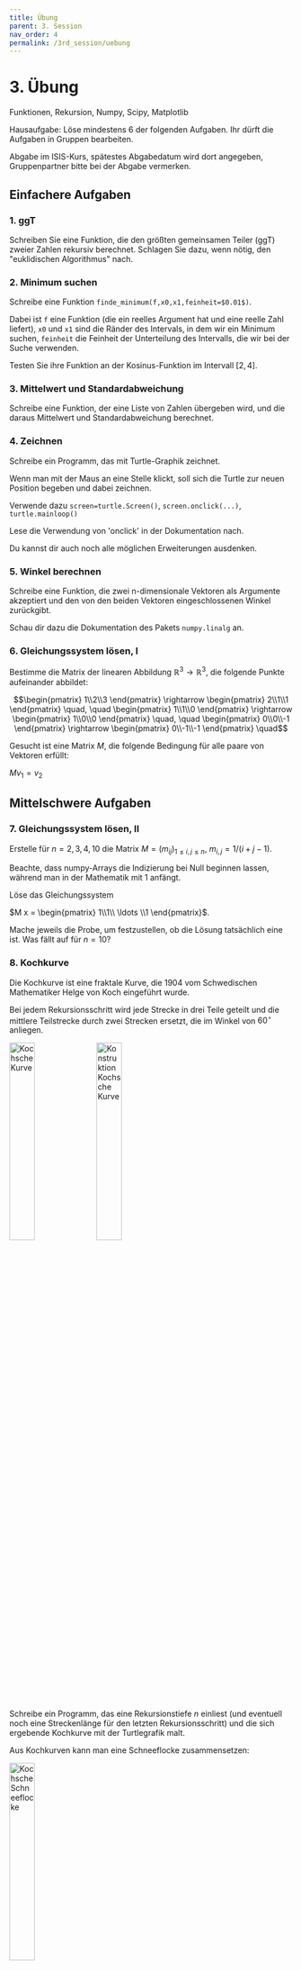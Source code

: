 ```yaml
---
title: Übung
parent: 3. Session
nav_order: 4
permalink: /3rd_session/uebung
---
```



# 3. Übung

Funktionen, Rekursion, Numpy, Scipy, Matplotlib

Hausaufgabe: Löse mindestens 6 der folgenden Aufgaben. Ihr dürft die Aufgaben in Gruppen bearbeiten.

Abgabe im ISIS-Kurs, spätestes Abgabedatum wird dort angegeben, Gruppenpartner bitte bei der Abgabe vermerken.

## Einfachere Aufgaben

### 1. ggT

Schreiben Sie eine Funktion, die den größten gemeinsamen Teiler (ggT) zweier Zahlen rekursiv berechnet. Schlagen Sie dazu, wenn nötig, den "euklidischen Algorithmus" nach.

### 2. Minimum suchen

Schreibe eine Funktion `finde_minimum(f,x0,x1,feinheit=$0.01$)`.

Dabei ist `f` eine Funktion (die ein reelles Argument hat und eine reelle Zahl liefert), `x0` und `x1` sind die Ränder des Intervals, in dem wir ein Minimum suchen, `feinheit` die Feinheit der Unterteilung des Intervalls, die wir bei der Suche verwenden.

Testen Sie ihre Funktion an der Kosinus-Funktion im Intervall $[2,4]$.

### 3. Mittelwert und Standardabweichung

Schreibe eine Funktion, der eine Liste von Zahlen übergeben wird, und die daraus Mittelwert und Standardabweichung berechnet.


### 4. Zeichnen

Schreibe ein Programm, das mit Turtle-Graphik zeichnet.

Wenn man mit der Maus an eine Stelle klickt, soll sich die Turtle zur neuen Position begeben und dabei zeichnen.

Verwende dazu `screen=turtle.Screen()`, `screen.onclick(...)`,  `turtle.mainloop()`

Lese die Verwendung von 'onclick' in der Dokumentation nach.

Du kannst dir auch noch alle möglichen Erweiterungen ausdenken.

### 5. Winkel berechnen

Schreibe eine Funktion, die zwei n-dimensionale Vektoren als Argumente akzeptiert und den von den beiden Vektoren eingeschlossenen Winkel zurückgibt.

Schau dir dazu die Dokumentation des Pakets `numpy.linalg` an.

### 6. Gleichungssystem  lösen, I

Bestimme die Matrix der linearen Abbildung $\mathbb{R}^3\to \mathbb{R}^3$, die folgende Punkte aufeinander abbildet:

$$\begin{pmatrix} 1\\2\\3 \end{pmatrix} \rightarrow \begin{pmatrix} 2\\1\\1 \end{pmatrix} \quad, \quad
\begin{pmatrix} 1\\1\\0 \end{pmatrix} \rightarrow \begin{pmatrix} 1\\0\\0 \end{pmatrix} \quad, \quad
\begin{pmatrix} 0\\0\\-1 \end{pmatrix} \rightarrow \begin{pmatrix} 0\\-1\\-1 \end{pmatrix} \quad$$

Gesucht ist eine Matrix $M$, die folgende Bedingung für alle paare von Vektoren erfüllt:

$M v_1 = v_2$

## Mittelschwere Aufgaben

### 7. Gleichungssystem lösen, II

Erstelle für $n=2,3,4,10$ die Matrix $M=(m_{ij})_{1\leq i,j\leq n}$, $m_{i,j}=1/(i+j-1)$.

Beachte, dass numpy-Arrays die Indizierung bei Null beginnen lassen, während man in der Mathematik mit 1 anfängt.

Löse das Gleichungssystem

$M x = \begin{pmatrix} 1\\1\\ \ldots \\1 \end{pmatrix}$.

Mache jeweils die Probe, um festzustellen, ob die Lösung tatsächlich eine ist. Was fällt auf für $n=10$?

### 8. Kochkurve

Die Kochkurve ist eine fraktale Kurve, die 1904 vom Schwedischen Mathematiker Helge von Koch eingeführt wurde.

Bei jedem Rekursionsschritt wird jede Strecke in drei Teile geteilt und die mittlere Teilstrecke durch zwei Strecken ersetzt, die im Winkel von $60^{\circ}$ anliegen.

<img src="koch-recursion.png" alt="Kochsche Kurve" style="width: 30%;"/>
<img src="koch-dent.png" alt="Konstruktion Kochsche Kurve" style="width: 30%;"/>

Schreibe ein Programm, das eine Rekursionstiefe $n$ einliest (und eventuell noch eine Streckenlänge für den letzten Rekursionsschritt) und die sich ergebende Kochkurve mit der Turtlegrafik malt.

Aus Kochkurven kann man eine Schneeflocke zusammensetzen:

<img src="koch-snowflake.png" alt="Kochsche Schneeflocke" style="width: 30%;"/>

### 9. Karten mischen

Bestimme durch Simulation, mit welcher Wahrscheinlichkeit beim Mischen
eines Kartenstapels aus 52 Karten mindestens eine Karte an der alten Stelle zu liegen kommt.

Schreibe dazu eine Funktion  `ziehe(l)`, die ein zufälliges Element
der Liste `l` zurückgibt und dieses Element aus der Liste entfernt, eine Funktion `mische(n)`, die eine zufällige Anordnung der Zahlen $0,\ldots,n-1$ durch sukzessives Ziehen erzeugt und als Liste zurückgibt, eine Funktion `pruefe(l)`, die True zurückgibt, falls die übergebene Anornungs-Liste eine Karte an ihrer alten Stelle hat (d.h. falls es ein $i$ gibt, so dass $l[i]==i$) und ein Hauptprogramm, das mit Hilfe der Funktionen `mische` und `pruefe` das gegebene Problem löst.

Für die Funktion `ziehe` können Sie `numpy.random.randint` benutzen.

Zusatzfrage: Können Sie die Antwort auch auf dem Papier bestimmen?

### 10. Drachenkurve

Schreibe ein Programm, das (mit Hilfe von Rekursion) die Drachenkurve zeichnet.

Man erhält die Kurve, indem man einen Papierstreifen einmal in der Mitte faltet, den gefalteten Streifen dann wieder in der Mitte faltet etc.  Faltet man den Streifen wieder so auseinander, dass an jeder Falz ein 90-Grad-Winkel besteht, bildet sich eine Kurve.

Beim Auffalten sieht man eine rekursive Struktur.  Eine Drachenkurve $n$-ter Ordnung erhaltet ihr, wenn ihr eine Drachenkurve $(n-1)$-ter Ordnung vorwärts lauft, dann rechts oder links abbiegt und eine Drachenkurve $(n-1)$-ter Ordnung rückwärts lauft. Diese Beschreibung ist zwar noch nicht vollständig (rechts oder links abbiegen?), aber rekursiv.

Die rekursive Funktion, die gesucht ist, müsste eine Funktion von zwei Argumenten sein, etwa `drache(n, vorwaerts)`. Dabei zeichnet `drache(n,True)` die Drachenkurve n-ter Ordnung vorwärts, `drache(n,False)` die Drachenkurve n-ter Ordnung rückwärts.  Beobachtet ihr nun genau das Auffalten des Papierstreifens, ist die rekursive Funktion fast fertig: Drachenkurve n. Ordnung vorwärts ist Drachenkurve n-1. Ordnung vorwärts, rechts  oder links abbiegen,  Drachenkurve n-1. Ordung rückwärts.

Du kannst dazu turtle-Graphik verwenden.

### 11. Kantenbild

Erzeuge aus einem Bild ein Schwarz-Weiß-Bild, das nur die Kanten des Bilds zeigt.

Benutze die Funktionen `scipy.ndimage` und `scipy.misc`.

### 12. Schwerpunkt, Trägheitstensor

Schreibe eine Funktion, die eine Liste von Vektoren im $\mathbb{R}^3$ akzeptiert und daraus den Schwerpunkt und  den Trägheitstensor, sowie die Eigenvektoren des Trägheitstensors berechnet.

Zusatz (dann zählt die Aufgabe doppelt):  Visualisieren das Ergebnis.


### 13. Mikrozensus, I

Verwenden Sie die Mikrozensusdaten in der Datei `algebuei.csv` und lese mit Hilfe von`numpy.genfromtxt` in ein Array.

Erstelle ein Histogramm aller Einkommen, der Einkommen der Männer, der Einkommen der Frauen. Versuche, beide Histogramme in einer Graphik mit 'gestapelten Balken' anzuzeigen.

### 14. Mikrozensus, II

Bestimme den Mittelwert und den Median des Einkommens für jedes Bundesland.
Stelle die Ergebnisse in einer Graphik dar.

## (Sehr) schwere Aufgaben

### 15. Iris-Daten (zählt doppelt)

Lese die Daten in `iris.csv` in ein Array. Diese Daten sind gemessene Längen und  Breiten von Blütenblättern drei verschiedener Schwertlilienarten.

Stelle die Daten als 3d-Punktwolke bezüglich drei der vier Parameter dar, wobei die Farbe der Punkte die Art bezeichnen soll.  

### 16. Mandelbrot-Fraktal (zählt doppelt)
Die Mandelbrot-Menge ist ein vergleichsweise einfach zu generierendes Fraktal. Benannt ist es nach Bernoit Mandelbrot, der mit seiner Veröffentlichung *Les objets fractals, forme, hasard et dimension* (1975) den Begriff des Fraktals geprägt hat.

Die Menge lebt in der Komplexen Zahlenebene und wird durch folgende Vorschrift beschrieben:


$z_0 = 0 \quad$, $\quad z_{n+1} = z_n^2 + c $


Hier bei entspricht $c$ einem Punkt der komplexen Zahlenebene. Divergiert $z$ für $c$ nicht, gehört $c$ zur Menge. Für die Simulation lässt sich das vereinfachend durch einen fest gesetzen Maximalwert überprüfen.

Numpy Arrays dürfen auch Komplexe Zahlen enthalten, wenn das Array entsprechend initialisiert wird

`np.zeros((xres, yres), dtype=np.complex\textunderscore)`

Empfindliche Parameter sind die Pixeldichte (startet mit 200x200) und die Interationstiefe (erst mal begrenzen auf 200).

Oft wird das Fraktal in Farbverläufen dargestellt, indem man die Iterationstiefe auswertet die benötigt wird um den Maximalwert zu erreichen. Eine einfache Variante eine Matrix darzustellen ist `imshow(M)`. Will man eine Funktion generieren, die auf jedes Element eines Numpy-Arrays wirkt, empfiehlt es sich mit `np.vectorize` zu arbeiten.

<img src="mandelbrot_andrea.png" alt="Mandelbrot Fraktal" style="width: 50%;"/>

Schafft ihr es, die Achenbeschriftung so anzupassen, dass sie zu den Werten der Komplexen Zahlen passt (anders als oben im Bild...) ?

In jedem Fall empfehlenswert: Auf Youtube nach "Mandelbrot Zoom" suchen.




### 17. Nim-Spiel (zählt doppelt)

Auf einem Tisch liegen drei Haufen von Hölzchen oder Steinchen:

    *    *****    *********    (1-5-9) .

Es spielen zwei Spieler A und B. A fängt an, sucht sich einen der Haufen aus und nimmt aus ihr so viele Hölzchen wie er/sie will, also beispielsweise alle 5 Hölzchen in der Mitte oder 3 von den 9 Hölzchen auf der rechten Seite. Anschließend ist B dran, sucht sich einen der verbliebenen Haufen und nimmt eine beliebige Zahl von Hölzchen.  usw. Gewonnen hat, wer das letzte Hölzchen nimmt.

Schreibe eine Funktion, die für das Spiel bestimmt, ob eine Position eine Siegposition ist, also von der aus sich durch das richtige Verhalten ein Sieg garantieren lässt. Schreibe dazu eine Funktion, die ermittelt, ob eine Position eine Verlustposition ist, also ob von dort jeder Zug zu einer Siegposition des Gegners führt. Außerdem ist die Position
(0,0,0) auf jeden Fall eine Verlustposition, denn diese bedeutet, dass der letzte Zug vom anderen Spieler gemacht wurde.

Verwende diese Funktionen, um ein Programm zu schreiben, das für eine Anfangskonfiguration einen Zug empfiehlt, der zum
Sieg führt, wenn es einen solchen gibt. Nützlich für die Programmierung wird es sein, noch eine weitere Funktion zu schreiben, die für eine gegebene Position die Liste der möglichen Züge, bzw. genauer der möglichen Positionen nach einem erlaubten Zug ausgibt.

Ziel der Aufgabe ist, ein Programm zu schreiben,  das bei einer gegebenen 'Position' (1-5-9 etwa) einen Zug empfiehlt, der zum  Sieg führt.


### 18. Fortsetzung der Wetterdatenaufgabe (zählt vierfach)

In der Aufgabe zu den Wetterdaten vom letzten Blatt sollten nur Eigenschaften der Temperaturdaten durch
geeignete Mittelwertbildungen (graphisch) erkennbar werden.

Eine systematischere Art, aus den Daten Informationen zu ziehen, ist ein *Regressionsmodell*. Die vorliegenden
Daten bilden eine Messreihe. In jeder Messung $i$ der Reihe wird (untere anderem) der Wert der Durchschnittstemperatur
`av_temps[i]` am Tag `dates[i]` ermittelt. Wir suchen ein Modell, dass aus dem Datum `dates[i]` die mittlere Temperatur
`av_temps[i]` voraussagt. Das geht natürlich nicht genau, aber wir können das Modell suchen, das den kleinsten Vorhersagefehler
macht. Bei der "klassischen" linearen Regression werden Modelle betrachtet, bei denen die Voraussage mit Hilfe linearer Funktionen gemacht und der Fehler durch die Summe der Quadrate der einzelnen Fehler gemessen wird.

Für unser Beispiel wollen wir ein lineares Regressionsmodell bauen, das einen Trend der Temperaturentwicklung unter den
jahreszeitlichen Schwankungen erkennt.

Wir bezeichen die Zielgröße `av_temps[i]` im weiteren
als `y[i]` und in das in Tage ab einem gewissen Stichdatum umgerechnete
Datum `matplotlib.dates.date2num(dates[i])` als `x_0[i]`.  Die (tropische)
Jahreslänge beträgt $d=365.24219052$ Tage.

Wir führen Größen `x_k[i]` ($k=1,\ldots,366$) ein, wobei `x_k[i]` den Wert 1 hat, wenn `dates[i]` auf den $k.$ Tag des Jahres fällt, sonst den Wert 0. (Durch `np.ceil(dates % d)` lässt sich das jeweilige $k$ ermitteln.)

Es sind nun Koeffizienten $b_0,\ldots, b_{366}$ so zu bestimmen, dass der quadratische Fehler

$\sum_i \left( \left(\sum_{k=0}^{366} b_k \ x_k[i] - y[i]\right) \right)^2 $


minimal wird.  $b_0$ ist als der langfristige Trend interpretierbar, die übrigen modellieren die jahreszeitliche Schwankung.

Wenn Sie in Linearer Algebra das kleinste-Quadrate-Problem schon behandelt haben, können Sie loslegen. Wenn nicht, ist folgende Information nützlich:

Sei $X$ die Matrix, deren Spalten die $x_0,\ldots,x_{366}$ sind und $b$ der (Spalten-) Vektor $b_0,\ldots, b_{366}$, so ist dasjenige $b$, das die Fehlerquadrate minimiert, durch

$b = (X^\top X)^{-1} X^\top y  \; $

bestimmt. Verwende `numpy` und speziell `numpy.linalg`.

Welcher Trend ist aus dem Ergebnis abzulesen (Temperaturveränderung/Jahr)? Das kann man natürlich auch für die Maximaltemperatur und  Minimaltemperatur machen.

Plotte außerdem die Koeffizienten $b[1],\ldots,b[366]$ und interpretiere den Plot.
